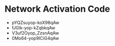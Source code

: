 # Network Activation Code
* pYQZsuyop-koX98qAw
* fJGlk-yop-kZqbkqAw
* V3uf2Oyop_ZzsnAqAw
* 0Mo64-yop9ICiG4qAw